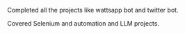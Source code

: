 Completed all the projects like  wattsapp bot and twitter bot.

Covered Selenium and automation and LLM projects.


